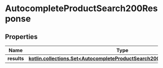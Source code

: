 
# AutocompleteProductSearch200Response

## Properties
Name | Type | Description | Notes
------------ | ------------- | ------------- | -------------
**results** | [**kotlin.collections.Set&lt;AutocompleteProductSearch200ResponseResultsInner&gt;**](AutocompleteProductSearch200ResponseResultsInner.md) |  | 



